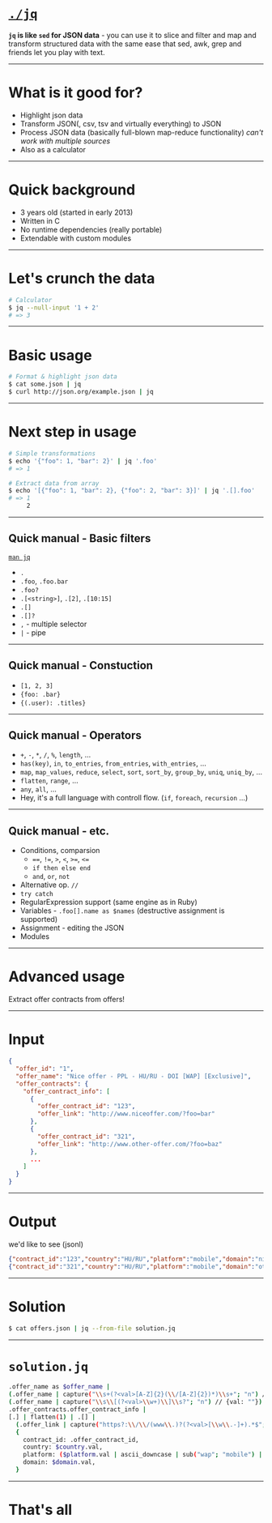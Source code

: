 # [`./jq`](https://stedolan.github.io/jq/)

**`jq` is like `sed` for JSON data** -
you can use it to slice and filter and map and transform structured data with the same ease that sed, awk, grep and friends let you play with text.

---

# What is it good for?

* Highlight json data
* Transform JSON(, csv, tsv and virtually everything) to JSON
* Process JSON data (basically full-blown map-reduce functionality)
  *can't work with multiple sources*
* Also as a calculator

---

# Quick background

* 3 years old (started in early 2013)
* Written in C
* No runtime dependencies (really portable)
* Extendable with custom modules

---

# Let's crunch the data

```bash
# Calculator
$ jq --null-input '1 + 2'
# => 3
```

---

# Basic usage

```bash
# Format & highlight json data
$ cat some.json | jq
$ curl http://json.org/example.json | jq
```

---

# Next step in usage

```bash
# Simple transformations
$ echo '{"foo": 1, "bar": 2}' | jq '.foo'
# => 1

# Extract data from array
$ echo '[{"foo": 1, "bar": 2}, {"foo": 2, "bar": 3}]' | jq '.[].foo'
# => 1
     2
```

---

## Quick manual - Basic filters
[`man jq`](https://stedolan.github.io/jq/manual)

* `.`
* `.foo`, `.foo.bar`
* `.foo?`
* `.[<string>]`, `.[2]`, `.[10:15]`
* `.[]`
* `.[]?`
* `,` - multiple selector
* `|` - pipe

---

## Quick manual - Constuction
* `[1, 2, 3]`
* `{foo: .bar}`
* `{(.user): .titles}`

---

## Quick manual - Operators

* `+`, `-`, `*`, `/`, `%`, `length`, ...
* `has(key)`, `in`, `to_entries`, `from_entries`, `with_entries`, ...
* `map`, `map_values`, `reduce`, `select`, `sort`, `sort_by`, `group_by`, `uniq`, `uniq_by`, ...
* `flatten`, `range`, ...
* `any`, `all`, ...
* Hey, it's a full language with controll flow. (`if`, `foreach`, `recursion` ...)

---

## Quick manual - etc.

* Conditions, comparsion
  * `==`, `!=`, `>`, `<`, `>=`, `<=`
  * `if then else end`
  * `and`, `or`, `not`
* Alternative op. `//`
* `try catch`
* RegularExpression support (same engine as in Ruby)
* Variables - `.foo[].name as $names` (destructive assignment is supported)
* Assignment - editing the JSON
* Modules

---

# Advanced usage
Extract offer contracts from offers!

---

# Input

```json
{
  "offer_id": "1",
  "offer_name": "Nice offer - PPL - HU/RU - DOI [WAP] [Exclusive]",
  "offer_contracts": {
    "offer_contract_info": [
      {
        "offer_contract_id": "123",
        "offer_link": "http://www.niceoffer.com/?foo=bar"
      },
      {
        "offer_contract_id": "321",
        "offer_link": "http://www.other-offer.com/?foo=baz"
      },
      ...
    ]
  }
}
```

---

# Output

we'd like to see (jsonl)

```json
{"contract_id":"123","country":"HU/RU","platform":"mobile","domain":"niceoffer.com"}
{"contract_id":"321","country":"HU/RU","platform":"mobile","domain":"other-offer.com"}
```

---

# Solution

```bash
$ cat offers.json | jq --from-file solution.jq
```

---

# `solution.jq`

```bash
.offer_name as $offer_name |
(.offer_name | capture("\\s+(?<val>[A-Z]{2}(\\/[A-Z]{2})*)\\s+"; "n") // {val: ""}) as $country |
(.offer_name | capture("\\s\\[(?<val>\\w+)\\]\\s?"; "n") // {val: ""}) as $platform |
.offer_contracts.offer_contract_info |
[.] | flatten(1) | .[] |
  (.offer_link | capture("https?:\\/\\/(www\\.)?(?<val>[\\w\\.-]+).*$"; "n") // {val: ""}) as $domain |
  {
    contract_id: .offer_contract_id,
    country: $country.val,
    platform: ($platform.val | ascii_downcase | sub("wap"; "mobile") | sub("web"; "desktop")),
    domain: $domain.val,
  }
```

---

# That's all
